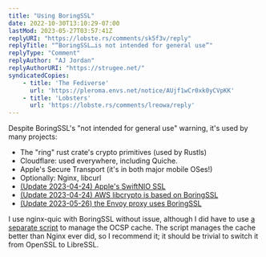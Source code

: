```yaml
---
title: "Using BoringSSL"
date: 2022-10-30T13:10:29-07:00
lastMod: 2023-05-27T03:57:41Z
replyURI: "https://lobste.rs/comments/sk5f3v/reply"
replyTitle: "“BoringSSL…is not intended for general use”"
replyType: "Comment"
replyAuthor: "AJ Jordan"
replyAuthorURI: "https://strugee.net/"
syndicatedCopies:
    - title: 'The Fediverse'
      url: 'https://pleroma.envs.net/notice/AUjf1wCr0xk0yCVpKK'
    - title: 'Lobsters'
      url: 'https://lobste.rs/comments/lreowa/reply'
---
```


Despite BoringSSL's "not intended for general use" warning, it's used by many projects:

- The "ring" rust crate's crypto primitives (used by Rustls)
- Cloudflare: used everywhere, including Quiche.
- Apple's Secure Transport (it's in both major mobile OSes!)
- Optionally: Nginx, libcurl
- <ins datetime="2023-04-24">(Update <time>2023-04-24</time>) [Apple's SwiftNIO SSL](https://github.com/apple/swift-nio-ssl)</ins>
- <ins datetime="2023-04-24">(Update <time>2023-04-24</time>) [AWS libcrypto](https://github.com/aws/aws-lc) is based on BoringSSL</ins>
- <ins datetime="2023-05-26">(Update <time>2023-05-26</time>) the Envoy proxy [uses BoringSSL](https://www.envoyproxy.io/docs/envoy/latest/faq/build/boringssl)</ins>

I use nginx-quic with BoringSSL without issue, although I did have to use [a separate script](https://github.com/tomwassenberg/certbot-ocsp-fetcher) to manage the OCSP cache. The script manages the cache better than Nginx ever did, so I recommend it; it should be trivial to switch it from OpenSSL to LibreSSL.
